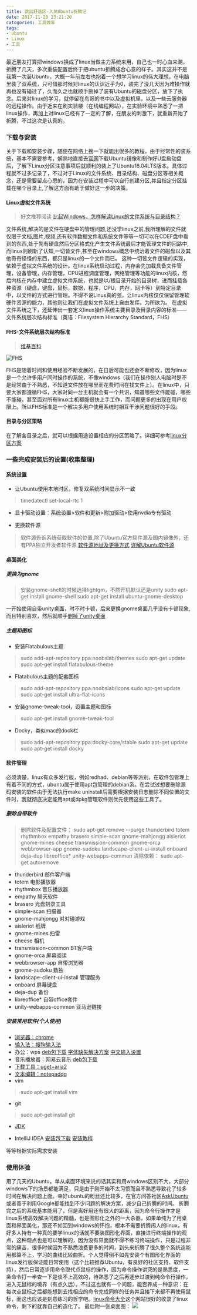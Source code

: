 ```yaml
---
title: 跳出舒适区-入坑Ubuntu折腾记
date: 2017-11-20 23:21:20
catogories: 工具效率
tags:
- Ubuntu
- Linux
- 工具
---
```

最近朋友打算把windows换成了linux当做主力系统来用，自己也一时心血来潮，折腾了几天，多次重装配置后终于把ubuntu折腾成合心意的样子。其实这并不是我第一次装Ubuntu，大概一年前左右也抱着一个想学习linux的伟大理想，在电脑里装了双系统，只可惜那时候对linux的认识近乎为0，装完了没几天因为难操作就再也没有碰过了，久而久之也就顺手删掉了装有Ubuntu的磁盘分区，放下了执念。后来对linux的学习，就停留在鸟哥的书中以及虚拟机里，以及一些云服务器的远程操作。由于近来在刷实验楼（在线编程网站），在实验环境中熟悉了一把linux操作，再加上对linux已经有了一定的了解，在朋友的刺激下，就重新开始了折腾，不过这次是认真的。
<!-- more -->
### 下载与安装
关于下载和安装步骤，随便在网络上搜一下就能出很多的教程，由于经常性的装系统，基本不需要参考，娴熟地直接去[官网](http://cn.ubuntu.com/download/)下载Ubuntu镜像和制作好U盘启动盘后，了解下Linux分区注意事项后就顺利的装上了Ubuntu16.04LTS版本。具体过程就不过多记录了，不过对于Linux的文件系统、目录结构、磁盘分区等相关概念，还是需要留点心思的，因为在安装过程中可以自行创建分区,并且指定分区挂载在哪个目录上,了解这方面有助于做好这一步的决策。

#### Linux虚拟文件系统
>好文推荐阅读
[比起Windows，怎样解读Linux的文件系统与目录结构？](http://www.infoq.com/cn/articles/how-to-read-linux-file-system-and-directory-structure)

文件系统,解决的是文件在硬盘中的管理问题,还没学linux之前,我所理解的文件就仅限于文档,图片,视频,还有软件数据文件和系统文件等等一切可以在CDEF盘中看到的东西,处于先有硬盘然后分区格式化产生文件系统最后才能管理文件的回路中,而linux则刷新了认知,一切皆文件,甚至在windows概念中统治着文件的磁盘以及其他奇奇怪怪的东西，都只是linux的一个文件而已。
这种一切皆文件逻辑的实现，依赖于虚拟文件系统的设计。在linux系统启动过程，内存会先加载具备文件管理，设备管理，内存管理，CPU进程调度管理，网络管理等功能的linux内核，然后内核在内存中建立虚拟文件系统，也就是以/根目录开始的目录树，进而挂载各种资源（硬盘，键盘，鼠标，数据，程序，CPU，内存，网卡等）到特定目录中，以文件的方式进行管理。不得不说Linus真的强，让linux内核仅仅保留管理软硬件资源的能力，其他则让我们在虚拟文件系统上自由发挥，为所欲为。
在虚拟文件系统之下，还延伸出一套定义linux操作系统主要目录及目录内容的标准——文件系统层次结构标准（英语：Filesystem Hierarchy Standard，FHS）

#### FHS-文件系统层次结构标准
>[维基百科](https://zh.wikipedia.org/wiki/%E6%96%87%E4%BB%B6%E7%B3%BB%E7%BB%9F%E5%B1%82%E6%AC%A1%E7%BB%93%E6%9E%84%E6%A0%87%E5%87%86)

![FHS](https://dn-anything-about-doc.qbox.me/linux_base/4-1.png/logoblackfont)

FHS是随着时间和使用经验不断发展的，在日后可能也还会不断修改，因为linux是一个允许多用户同时操作的系统，不像windows（我们在操作别人电脑时是不是经常由于不熟悉，不知道文件放在哪里而花费时间在找文件上）。在linux中，只要大家都遵循FHS，大家对同一台主机就会有一个共识，知道哪些文件能碰，哪些不能碰，甚至面对所有linux主机都能很快上手工作，而问题更多的出现在用户权限上。所以FHS标准是一个解决多用户使用系统时相互干涉问题很好的手段。

#### 目录与分区策略
在了解各目录之后，就可以根据用途设置相应的分区策略了。详细可参考[linux分区方案](http://www.jianshu.com/p/f229cf403836)

### 一些完成安装后的设置(收集整理)
#### 系统设置
- 让Ubuntu使用本地时区，修复双系统时间显示不一致
> timedatectl set-local-rtc 1

- 显卡驱动设置：系统设置>软件和更新>附加驱动>使用nvdia专有驱动

- 更换软件源
>软件源告诉系统获取软件的位置,除了Ubuntu官方软件源及国内镜像外，还有PPA独立开发者软件源
[软件源地址及更换方式](http://blog.csdn.net/wuzuodingfeng/article/details/76155829)
[详解Ubuntu软件源](http://www.jianshu.com/p/57a91bc0c594)

#### 桌面美化
##### 更换为gnome
>安装gnome-shell的时候选择lightgm，不然开机默认还是unity
sudo apt-get install gnome-shell
sudo apt-get install ubuntu-gnome-desktop

一开始使用自带unity桌面，时不时卡顿，后来更换gnome桌面几乎没有卡顿现象,而且特别喜欢，然后就顺手[删掉了unity桌面](http://www.playubuntu.cn/article/110.html)

##### 主题和图标
- 安装Flatabulous主题
>sudo add-apt-repository ppa:noobslab/themes
sudo apt-get update
sudo apt-get install flatabulous-theme

- Flatabulous主题的配套图标
>sudo add-apt-repository ppa:noobslab/icons
sudo apt-get update
sudo apt-get install ultra-flat-icons

- 安装gnome-tweak-tool，设置主题和图标
>sudo apt-get install gnome-tweak-tool

- Docky，类似mac的dock栏
>sudo add-apt-repository ppa:docky-core/stable
sudo apt-get update
sudo apt-get install docky


#### 软件管理
必须清楚，linux有众多发行版，例如redhad、debian等等派别，在软件包管理上有着不同的方式，ubuntu属于使用apt包管理的debian系。在尝试过想要删除源码安装的软件由于无法执行make uninstall后需要根据安装日志删除不同位置的文件时，我就彻底决定能用apt或dpkg管理软件则优先使用这些工具了。

##### 删除自带软件
>删除软件及配置文件：
sudo apt-get remove --purge thunderbird totem rhythmbox empathy brasero simple-scan gnome-mahjongg aisleriot gnome-mines cheese transmission-common gnome-orca webbrowser-app gnome-sudoku landscape-client-ui-install onboard deja-dup libreoffice* unity-webapps-common
清除依赖：
sudo apt-get autoremove

- thunderbird 邮件客户端
- totem  电影播放器
- rhythmbox 音乐播放器
- empathy 聊天软件
- brasero 光盘刻录工具
- simple-scan 扫描器
- gnome-mahjongg 对对碰游戏
- aisleriot 纸牌
- gnome-mines 扫雷
- cheese 相机
- transmission-common BT客户端
- gnome-orca 屏幕阅读
- webbrowser-app 自带浏览器
- gnome-sudoku   数独
- landscape-client-ui-install  管理服务
- onboard 屏幕键盘
- deja-dup 备份
- libreoffice* 自带office套件
- unity-webapps-common 亚马逊链接

##### 安装常用软件(个人使用)
- [浏览器：chrome](http://www.linuxidc.com/Linux/2016-05/131096.htm)
- [输入法：搜狗输入法](http://blog.csdn.net/leijieZhang/article/details/53707181)
- 办公：wps
[deb包下载](http://wps-community.org/download.html)
[字体缺失解决方案](https://my.oschina.net/renwofei423/blog/635798)
[中文输入设置](http://blog.csdn.net/github_34832841/article/details/51850731)
- 音乐播放器：网易云音乐
[deb包下载](https://music.163.com/#/download)
- [下载工具：uget+aria2](https://www.yuanmas.com/info/EkyQZPg3Ov.html)
- [文本编辑：notepadqq](https://www.linuxdashen.com/install-notepadqq-debian-ubuntu-arch)
- vim
>sudo apt-get install vim

- git
>sudo apt-get install git

- [JDK](https://zhuanlan.zhihu.com/p/27892768)

- IntelliJ IDEA
[安装包下载](https://www.jetbrains.com/idea/download/#section=linux)
[安装教程](http://wiki.jikexueyuan.com/project/intellij-idea-tutorial/ubuntu-install.html)

等等根据实际需求安装

### 使用体验
用了几天的Ubuntu，单从桌面环境来说的话其实和用windows区别不大，大部分windows下的场景都能满足，只是由于刚开始不太习惯而且不熟悉导致花了较多时间在解决问题上面。幸好ubuntu的粉丝还比较多，在官方问答社区[AskUbuntu](https://askubuntu.com/)或者善于利用Google都能找到不少问题的解决方案，减少自己折腾的时间。
折腾完之后的系统基本能用了，但是离好用还有很大的距离，因为命令行操作才是linux系统高效解决问题的精髓，也是图形化之外的一大杀器，如果单纯为了用桌面和界面美化，那还不如回到windows的怀抱，根本不需要折腾闹人的linux。有好多人持有一种真的要学linux的话就不要装图形化界面，直接进行终端操作的观点，这种观点也是可以理解的，因为没有界面就不得不练习终端操作，只是过程非常的痛苦，很多时候因为不熟悉浪费更多的时间，到头来折腾了很久整个系统连能用都算不上，学习的曲线比较曲折。个人觉得倒不如先安装个有图形化界面的linux发行版保证能日常使用（这个比较推荐Ubuntu，有良好的社区支持、软件支持），然后日常逐步用命令取代点鼠标的操作，因为命令操作讲究的是熟悉度，一条命令打一半查一下是谈不上高效的，待熟悉了之后再逐步过渡到纯命令行操作，进入无鼠标的境界（有点久远）。不过这也就有一个问题，能否养成一种意识：在每次点鼠标之后都能想到去找相应的命令完成同样的任务并且接下来都不再使用鼠标，而这也应该是刻意练习的哲学吧。[linux命令大全](http://man.linuxde.net/)这个网站很好的收录了linux命令，剩下的就靠自己的造化了。
最后附一张桌面图：
![](/images/screen.png)












